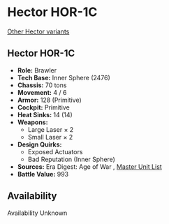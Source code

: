 # Hector HOR-1C 

[Other Hector variants](../hector.md) 

## Hector HOR-1C 

- **Role:** Brawler 
- **Tech Base:** Inner Sphere (2476) 
- **Chassis:** 70 tons 
- **Movement:** 4 / 6 
- **Armor:** 128 (Primitive) 
- **Cockpit:** Primitive 
- **Heat Sinks:** 14 (14) 
- **Weapons:** 
  - Large Laser × 2 
  - Small Laser × 2 
- **Design Quirks:** 
  - Exposed Actuators 
  - Bad Reputation (Inner Sphere) 
- **Sources:** Era Digest: Age of War , [Master Unit List](http://masterunitlist.info/Unit/Details/4284) 
- **Battle Value:** 993 

## Availability 

Availability Unknown 


